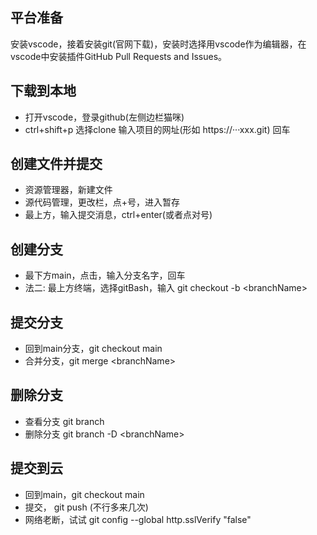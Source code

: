 ## 平台准备

安装vscode，接着安装git(官网下载)，安装时选择用vscode作为编辑器，在vscode中安装插件GitHub Pull Requests and Issues。


## 下载到本地

- 打开vscode，登录github(左侧边栏猫咪)
- ctrl+shift+p 选择clone 输入项目的网址(形如 https://···xxx.git) 回车

## 创建文件并提交

- 资源管理器，新建文件
- 源代码管理，更改栏，点+号，进入暂存
- 最上方，输入提交消息，ctrl+enter(或者点对号)

## 创建分支
- 最下方main，点击，输入分支名字，回车
- 法二: 最上方终端，选择gitBash，输入 git checkout -b \<branchName\>

## 提交分支
- 回到main分支，git checkout main
- 合并分支，git merge \<branchName\>

## 删除分支
- 查看分支 git branch
- 删除分支 git branch -D \<branchName\>

## 提交到云
- 回到main，git checkout main
- 提交， git push (不行多来几次)
- 网络老断，试试 git config --global http.sslVerify "false"